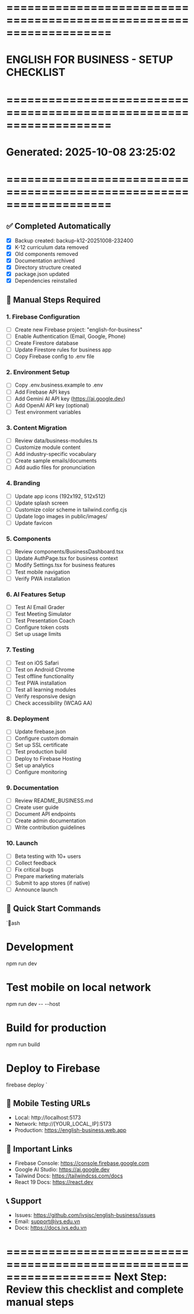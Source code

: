 # ===================================================================
# ENGLISH FOR BUSINESS - SETUP CHECKLIST
# ===================================================================
# Generated: 2025-10-08 23:25:02
# ===================================================================

## ✅ Completed Automatically

- [x] Backup created: backup-k12-20251008-232400
- [x] K-12 curriculum data removed
- [x] Old components removed
- [x] Documentation archived
- [x] Directory structure created
- [x] package.json updated
- [x] Dependencies reinstalled

## 🔧 Manual Steps Required

### 1. Firebase Configuration
- [ ] Create new Firebase project: "english-for-business"
- [ ] Enable Authentication (Email, Google, Phone)
- [ ] Create Firestore database
- [ ] Update Firestore rules for business app
- [ ] Copy Firebase config to .env file

### 2. Environment Setup
- [ ] Copy .env.business.example to .env
- [ ] Add Firebase API keys
- [ ] Add Gemini AI API key (https://ai.google.dev)
- [ ] Add OpenAI API key (optional)
- [ ] Test environment variables

### 3. Content Migration
- [ ] Review data/business-modules.ts
- [ ] Customize module content
- [ ] Add industry-specific vocabulary
- [ ] Create sample emails/documents
- [ ] Add audio files for pronunciation

### 4. Branding
- [ ] Update app icons (192x192, 512x512)
- [ ] Update splash screen
- [ ] Customize color scheme in tailwind.config.cjs
- [ ] Update logo images in public/images/
- [ ] Update favicon

### 5. Components
- [ ] Review components/BusinessDashboard.tsx
- [ ] Update AuthPage.tsx for business context
- [ ] Modify Settings.tsx for business features
- [ ] Test mobile navigation
- [ ] Verify PWA installation

### 6. AI Features Setup
- [ ] Test AI Email Grader
- [ ] Test Meeting Simulator
- [ ] Test Presentation Coach
- [ ] Configure token costs
- [ ] Set up usage limits

### 7. Testing
- [ ] Test on iOS Safari
- [ ] Test on Android Chrome
- [ ] Test offline functionality
- [ ] Test PWA installation
- [ ] Test all learning modules
- [ ] Verify responsive design
- [ ] Check accessibility (WCAG AA)

### 8. Deployment
- [ ] Update firebase.json
- [ ] Configure custom domain
- [ ] Set up SSL certificate
- [ ] Test production build
- [ ] Deploy to Firebase Hosting
- [ ] Set up analytics
- [ ] Configure monitoring

### 9. Documentation
- [ ] Review README_BUSINESS.md
- [ ] Create user guide
- [ ] Document API endpoints
- [ ] Create admin documentation
- [ ] Write contribution guidelines

### 10. Launch
- [ ] Beta testing with 10+ users
- [ ] Collect feedback
- [ ] Fix critical bugs
- [ ] Prepare marketing materials
- [ ] Submit to app stores (if native)
- [ ] Announce launch

## 🚀 Quick Start Commands

`ash
# Development
npm run dev

# Test mobile on local network
npm run dev -- --host

# Build for production
npm run build

# Deploy to Firebase
firebase deploy
`

## 📱 Mobile Testing URLs

- Local: http://localhost:5173
- Network: http://[YOUR_LOCAL_IP]:5173
- Production: https://english-business.web.app

## 🔗 Important Links

- Firebase Console: https://console.firebase.google.com
- Google AI Studio: https://ai.google.dev
- Tailwind Docs: https://tailwindcss.com/docs
- React 19 Docs: https://react.dev

## 📞 Support

- Issues: https://github.com/ivsjsc/english-business/issues
- Email: support@ivs.edu.vn
- Docs: https://docs.ivs.edu.vn

===================================================================
Next Step: Review this checklist and complete manual steps
===================================================================
